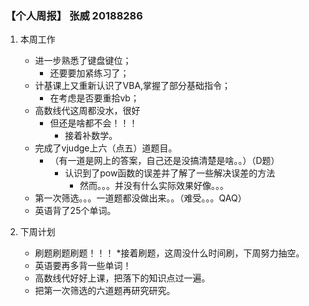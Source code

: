 ### **【个人周报】 张威 20188286**

1. 本周工作
   
    * 进一步熟悉了键盘键位；
        * 还要要加紧练习了；
    * 计基课上又重新认识了VBA,掌握了部分基础指令；
        * 在考虑是否要重拾vb；
    * 高数线代这周都没水，很好
        * 但还是啥都不会！！！
            * 接着补数学。
    * 完成了vjudge上六（点五）道题目。
        * （有一道是网上的答案，自己还是没搞清楚是啥。。）（D题）
            * 认识到了pow函数的误差并了解了一些解决误差的方法
                * 然而。。。并没有什么实际效果好像。。。
    * 第一次筛选。。。一道题都没做出来。。（难受。。。QAQ）
    * 英语背了25个单词。

2. 下周计划
    * 刷题刷题刷题！！！
        *接着刷题，这周没什么时间刷，下周努力抽空。
    * 英语要再多背一些单词！
    * 高数线代好好上课，把落下的知识点过一遍。
    * 把第一次筛选的六道题再研究研究。
